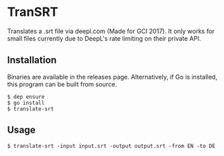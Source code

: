 # TranSRT
Translates a .srt file via deepl.com (Made for GCI 2017). It only works for small files currently due to DeepL's rate limiting on their private API.

## Installation
Binaries are available in the releases page. Alternatively, if Go is installed, this program can be built from source.
```
$ dep ensure
$ go install
$ translate-srt
```

## Usage
```
$ translate-srt -input input.srt -output output.srt -from EN -to DE
```
